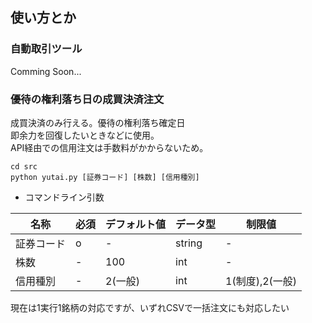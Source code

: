 ## 使い方とか

### 自動取引ツール
Comming Soon...  


### 優待の権利落ち日の成買決済注文
成買決済のみ行える。優待の権利落ち確定日  
即余力を回復したいときなどに使用。  
API経由での信用注文は手数料がかからないため。  
```
cd src
python yutai.py [証券コード] [株数] [信用種別]
```

* コマンドライン引数

|名称|必須|デフォルト値|データ型|制限値|
|----|----|----|----|----|
|証券コード|o|-|string|-|-|
|株数|-|100|int|-|
|信用種別|-|2(一般)|int|1(制度),2(一般)|.

現在は1実行1銘柄の対応ですが、いずれCSVで一括注文にも対応したい  

